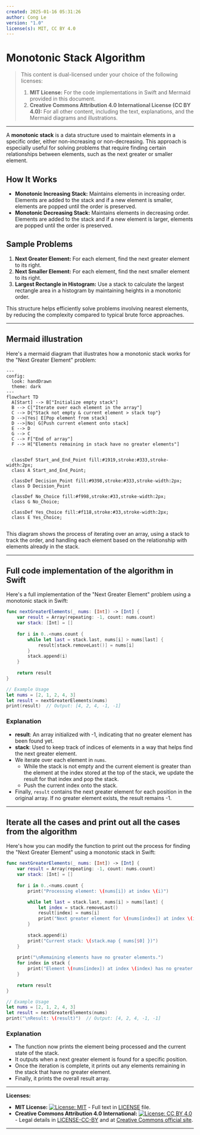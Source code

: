 ```yaml
---
created: 2025-01-16 05:31:26
author: Cong Le
version: "1.0"
license(s): MIT, CC BY 4.0
---
```


# Monotonic Stack Algorithm

> This content is dual-licensed under your choice of the following licenses:
> 1.  **MIT License:** For the code implementations in Swift and Mermaid provided in this document.
> 2.  **Creative Commons Attribution 4.0 International License (CC BY 4.0):** For all other content, including the text, explanations, and the Mermaid diagrams and illustrations.

---

A **monotonic stack** is a data structure used to maintain elements in a specific order, either non-increasing or non-decreasing. This approach is especially useful for solving problems that require finding certain relationships between elements, such as the next greater or smaller element.

## How It Works
- **Monotonic Increasing Stack:** Maintains elements in increasing order. Elements are added to the stack and if a new element is smaller, elements are popped until the order is preserved.
- **Monotonic Decreasing Stack:** Maintains elements in decreasing order. Elements are added to the stack and if a new element is larger, elements are popped until the order is preserved.

## Sample Problems
1. **Next Greater Element:** For each element, find the next greater element to its right.
2. **Next Smaller Element:** For each element, find the next smaller element to its right.
3. **Largest Rectangle in Histogram:** Use a stack to calculate the largest rectangle area in a histogram by maintaining heights in a monotonic order.

This structure helps efficiently solve problems involving nearest elements, by reducing the complexity compared to typical brute force approaches.



---


## Mermaid illustration


Here's a mermaid diagram that illustrates how a monotonic stack works for the "Next Greater Element" problem:

```mermaid
---
config:
  look: handDrawn
  theme: dark
---
flowchart TD
  A[Start] --> B["Initialize empty stack"]
  B --> C["Iterate over each element in the array"]
  C --> D{"Stack not empty & current element > stack top"}
  D -->|Yes| E[Pop element from stack]
  D -->|No| G[Push current element onto stack]
  E --> D
  G --> C
  C --> F["End of array"]
  F --> H["Elements remaining in stack have no greater elements"]


  classDef Start_and_End_Point fill:#1919,stroke:#333,stroke-width:2px;
  class A Start_and_End_Point;

  classDef Decision_Point fill:#9398,stroke:#333,stroke-width:2px;
  class D Decision_Point

  classDef No_Choice fill:#f998,stroke:#33,stroke-width:2px;
  class G No_Choice;

  classDef Yes_Choice fill:#f118,stroke:#33,stroke-width:2px;
  class E Yes_Choice;
  
```

This diagram shows the process of iterating over an array, using a stack to track the order, and handling each element based on the relationship with elements already in the stack.



---


## Full code implementation of the algorithm in Swift



Here's a full implementation of the "Next Greater Element" problem using a monotonic stack in Swift:

```swift
func nextGreaterElements(_ nums: [Int]) -> [Int] {
    var result = Array(repeating: -1, count: nums.count)
    var stack: [Int] = []
    
    for i in 0..<nums.count {
        while let last = stack.last, nums[i] > nums[last] {
            result[stack.removeLast()] = nums[i]
        }
        stack.append(i)
    }
    
    return result
}

// Example Usage
let nums = [2, 1, 2, 4, 3]
let result = nextGreaterElements(nums)
print(result)  // Output: [4, 2, 4, -1, -1]
```

### Explanation
- **result**: An array initialized with -1, indicating that no greater element has been found yet.
- **stack**: Used to keep track of indices of elements in a way that helps find the next greater element.
- We iterate over each element in `nums`.
  - While the stack is not empty and the current element is greater than the element at the index stored at the top of the stack, we update the result for that index and pop the stack.
  - Push the current index onto the stack.
- Finally, `result` contains the next greater element for each position in the original array. If no greater element exists, the result remains -1.



---


## Iterate all the cases and print out all the cases from the algorithm


Here's how you can modify the function to print out the process for finding the "Next Greater Element" using a monotonic stack in Swift:

```swift
func nextGreaterElements(_ nums: [Int]) -> [Int] {
    var result = Array(repeating: -1, count: nums.count)
    var stack: [Int] = []
    
    for i in 0..<nums.count {
        print("Processing element: \(nums[i]) at index \(i)")

        while let last = stack.last, nums[i] > nums[last] {
            let index = stack.removeLast()
            result[index] = nums[i]
            print("Next greater element for \(nums[index]) at index \(index) is \(nums[i])")
        }
        
        stack.append(i)
        print("Current stack: \(stack.map { nums[$0] })")
    }
    
    print("\nRemaining elements have no greater elements.")
    for index in stack {
        print("Element \(nums[index]) at index \(index) has no greater element.")
    }
    
    return result
}

// Example Usage
let nums = [2, 1, 2, 4, 3]
let result = nextGreaterElements(nums)
print("\nResult: \(result)")  // Output: [4, 2, 4, -1, -1]
```

### Explanation
- The function now prints the element being processed and the current state of the stack.
- It outputs when a next greater element is found for a specific position.
- Once the iteration is complete, it prints out any elements remaining in the stack that have no greater element.
- Finally, it prints the overall result array.


---
**Licenses:**

- **MIT License:**  [![License: MIT](https://img.shields.io/badge/License-MIT-yellow.svg)](LICENSE) - Full text in [LICENSE](LICENSE) file.
- **Creative Commons Attribution 4.0 International:** [![License: CC BY 4.0](https://licensebuttons.net/l/by/4.0/88x31.png)](LICENSE-CC-BY) - Legal details in [LICENSE-CC-BY](LICENSE-CC-BY) and at [Creative Commons official site](http://creativecommons.org/licenses/by/4.0/).

---